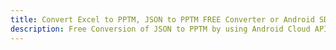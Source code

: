 ---title: Convert Excel to PPTM, JSON to PPTM FREE Converter or Android SDKdescription: Free Conversion of JSON to PPTM by using Android Cloud APIs & SDKs. Also Create, Edit & Render Microsoft Excel, CSV and SpreadsheetML worksheets or spreadsheet in the Cloud.---